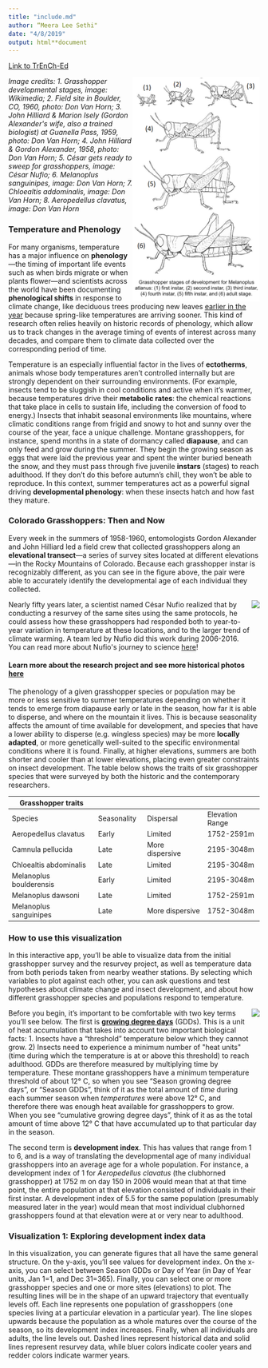 ```yaml
---
title: "include.md"
author: “Meera Lee Sethi"
date: "4/8/2019"
output: html**document
---
```

[Link to TrEnCh-Ed](https://trench-ed.trenchproject.com)

<p>
<img src="Grasshoppers.png"/, height="450 px", align="right">
</p>

*Image credits:  1. Grasshopper developmental stages, image: Wikimedia;  2. Field site in Boulder, CO, 1960, photo: Don Van Horn;  3. John Hilliard & Marion Isely (Gordon Alexander's wife, also a trained biologist) at Guanella Pass, 1959, photo: Don Van Horn; 4. John Hilliard & Gordon Alexander, 1958, photo: Don Van Horn; 5. César gets ready to sweep for grasshoppers, image: César Nufio; 6. Melanoplus sanguinipes, image: Don Van Horn; 7. Chloealtis addominalis, image: Don Van Horn; 8. Aeropedellus clavatus, image: Don Van Horn*  

### Temperature and Phenology

For many organisms, temperature has a major influence on **phenology**—the timing of important life events such as when birds migrate or when plants flower—and scientists across the world have been documenting **phenological shifts** in response to climate change, like deciduous trees producing new leaves [earlier in the year](https://www.usanpn.org/files/LeafOutHighlightChange_Arnoldia_.pdf) because spring-like temperatures are arriving sooner. This kind of research often relies heavily on historic records of phenology, which allow us to track changes in the average timing of events of interest across many decades, and compare them to climate data collected over the corresponding period of time.

Temperature is an especially influential factor in the lives of **ectotherms**, animals whose body temperatures aren’t controlled internally but are strongly dependent on their surrounding environments. (For example, insects tend to be sluggish in cool conditions and active when it’s warmer, because temperatures drive their  **metabolic rates**: the chemical reactions that take place in cells to sustain life, including the conversion of food to energy.) Insects that inhabit seasonal environments like mountains, where climatic conditions range from frigid and snowy to hot and sunny over the course of the year, face a unique challenge. Montane grasshoppers, for instance, spend months in a state of dormancy called **diapause**, and can only feed and grow during the summer. They begin the growing season as eggs that were laid the previous year and spent the winter buried beneath the snow, and they must pass through five juvenile **instars** (stages) to reach adulthood. If they don’t do this before autumn’s chill, they won’t be able to reproduce. In this context, summer temperatures act as a powerful signal driving **developmental phenology**: when these insects hatch and how fast they mature. 


### Colorado Grasshoppers: Then and Now
<!--
<p>
<img src="http://faculty.washington.edu/lbuckley/wordpress/wp-content/uploads/2019/05/3005-2-mis-Bureau-stdsCLEAN.jpg"/, height="200 px">
<img src="http://faculty.washington.edu/lbuckley/wordpress/wp-content/uploads/2019/05/2676-J-Hilliard-Mrs-A.jpg"/, height="200 px">
<img src="http://faculty.washington.edu/lbuckley/wordpress/wp-content/uploads/2019/05/2056-Hilliard-and-Alexander-1958.jpg"/, height="200 px">
</p>

-->
	
Every week in the summers of 1958-1960, entomologists Gordon Alexander and John Hilliard led a field crew that collected grasshoppers along an **elevational transect**—a series of survey sites located at different elevations—in the Rocky Mountains of Colorado. Because each grasshopper instar is recognizably different, as you can see in the figure above, the pair were able to accurately identify the developmental age of each individual they collected. 

<p>
<img src="http://faculty.washington.edu/lbuckley/wordpress/wp-content/uploads/2019/05/Cesar.jpg"/, height="200 px", align="right">
</p>

Nearly fifty years later, a scientist named César Nufio realized that by conducting a resurvey of the same sites using the same protocols, he could assess how these grasshoppers had responded both to year-to-year variation in temperature at these locations, and to the larger trend of climate warming. A team led by Nufio did this work during 2006-2016. You can read more about Nufio's journey to science [here](https://trench-ed.github.io/#cesar)!  

#### Learn more about the research project and see more historical photos  [here](https://www.trenchproject.com/grasshopper)

The phenology of a given grasshopper species or population may be more or less sensitive to summer temperatures depending on whether it tends to emerge from diapause early or late in the season, how far it is able to disperse, and where on the mountain it lives. This is because seasonality affects the amount of time available for development, and species that have a lower ability to disperse (e.g. wingless species) may be more **locally adapted**, or more genetically well-suited to the specific environmental conditions where it is found. Finally, at higher elevations, summers are both shorter and cooler than at lower elevations, placing even greater constraints on insect development. The table below shows the traits of six grasshopper species that were surveyed by both the historic and the contemporary researchers.


| Grasshopper traits      	|             	|                 	|                 	|
|-------------------------	|-------------	|-----------------	|-----------------	|
| Species                 	| Seasonality&nbsp;&nbsp; 	| Dispersal       	| Elevation Range 	|
| Aeropedellus clavatus   	| Early       	| Limited         	| 1752-2591m      	|
| Camnula pellucida       	| Late        	| More dispersive&nbsp;&nbsp; 	| 2195-3048m      	|
| Chloealtis abdominalis  	| Late        	| Limited         	| 2195-3048m      	|
| Melanoplus boulderensis&nbsp;&nbsp; 	| Early       	| Limited         	| 2195-3048m      	|
| Melanoplus dawsoni      	| Late        	| Limited         	| 1752-2591m      	|
| Melanoplus sanguinipes  	| Late        	| More dispersive 	| 1752-3048m      	|                              
<!--   
<p align = "center">
<br><br>
<img src="http://faculty.washington.edu/lbuckley/wordpress/wp-content/uploads/2019/05/1995-Melanoplus-mexicanus-sanguinipes.jpg"/, height="200 px">
<img src="http://faculty.washington.edu/lbuckley/wordpress/wp-content/uploads/2019/05/2054-Chloealtis-addominalis.jpg"/, height="200 px">
<br><br>
</p>
-->
                 
### How to use this visualization

In this interactive app, you’ll be able to visualize data from the initial grasshopper survey and the resurvey project, as well as temperature data from both periods taken from nearby weather stations. By selecting which variables to plot against each other, you can ask questions and test hypotheses about climate change and insect development, and about how different grasshopper species and populations respond to temperature. 

<p>
<img src="http://faculty.washington.edu/lbuckley/wordpress/wp-content/uploads/2019/05/2017-Aeropedellus-clavatus-F.jpg"/, height="200 px", align="right">
<p>

Before you begin, it’s important to be comfortable with two key terms you’ll see below. The first is **<a href="http://ipm.ucanr.edu/WEATHER/ddconcepts.html">growing degree days</a>** (GDDs). This is a unit of heat accumulation that takes into account two important biological facts: 1. Insects have a “threshold” temperature below which they cannot grow. 2) Insects need to experience a minimum number of "heat units" (time during which the temperature is at or above this threshold) to reach adulthood. GDDs are therefore measured by multiplying time by temperature. These montane grasshoppers have a minimum temperature threshold of about 12° C, so when you see “Season growing degree days”, or “Season GDDs”, think of it as the total amount of <em>time</em> during each summer season when <em>temperatures</em> were above 12° C, and therefore there was enough heat available for grasshoppers to grow. When you see “cumulative growing degree days”, think of it as as the total amount of time above 12° C that have accumulated up to that particular day in the season. 

The second term is **development index**. This has values that range from 1 to 6, and is a way of translating the developmental age of many individual grasshoppers into an average age for a whole population. For instance, a development index of 1 for _Aeropedellus clavatus_ (the clubhorned grasshopper) at 1752 m on day 150 in 2006 would mean that at that time point, the entire population at that elevation consisted of individuals in their first instar. A development index of 5.5 for the same population (presumably measured later in the year) would mean that most individual clubhorned grasshoppers found at that elevation were at or very near to adulthood.  

### Visualization 1: Exploring development index data

In this visualization, you can generate figures that all have the same general structure. On the y-axis, you’ll see values for development index. On the x-axis, you can select between Season GDDs or Day of Year (in Day of Year units, Jan 1=1, and Dec 31=365). Finally, you can select one or more grasshopper species and one or more sites (elevations) to plot. The resulting lines will be in the shape of an upward trajectory that eventually levels off. Each line represents one population of grasshoppers (one species living at a particular elevation in a particular year). The line slopes upwards because the population as a whole matures over the course of the season, so its development index increases. Finally, when all individuals are adults, the line levels out. Dashed lines represent historical data and solid lines represent resurvey data, while bluer colors indicate cooler years and redder colors indicate warmer years. 
